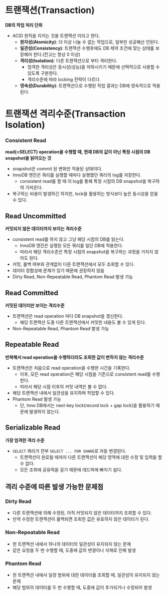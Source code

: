 # 트랜잭션(Transaction)

**DB의 작업 처리 단위**

* ACID 원칙을 지키는 것을 트랜잭션 이라고 한다.
  * **원자성(Atomicity)**: 더 이상 나눌 수 없는 작업으로, 일부만 성공해선 안된다.
  * **일관성(Consistency)**: 트랜잭션 수행후에도 DB 제약 조건에 맞는 상태를 보장해야 한다.(잔고는 항상 0 이상)
  * **격리성(Isolation)**: 다른 트랜잭션으로 부터 격리한다.
    * 엄격한 격리성은 동시성(성능)을 저하시키기 때문에 선택적으로 사용할 수 있도록 구분한다.
    * 격리수준에 따라 locking 전략이 다르다.
  * **영속성(Durability)**: 트랜잭션으로 수행된 작업 결과는 DB에 영속적으로 적용된다.

# 트랜잭션 격리수준(Transaction Isolation)

### Consistent Read

**read(=SELECT) operation을 수행할 때, 현재 DB의 값이 아닌 특정 시점의 DB snapshot을 읽어오는 것**

* snapshot은 commit 된 변화만 적용된 상태이다.
* InnoDB 엔진은 쿼리를 실행할 때마다 실행했던 쿼리의 log를 저장한다.
  * consistent read를 할 때 이 log를 통해 특정 시점의 DB snapshot을 복구하여 가져온다.
* 복구하는 비용이 발생하긴 하지만, lock을 활용하는 방식보다 높은 동시성을 얻을 수 있다.

## Read Uncommitted

**커밋되지 않은 데이터까지 보이는 격리수준**

* consistent read를 하지 않고 그냥 해당 시점의 DB를 읽는다.
  * InnoDB 엔진은 실행된 모든 쿼리를 일단 DB에 적용한다.
  * 따라서 해당 격리수준은 특정 시점의 snapshot을 복구하는 과정을 거치지 않아도 된다.
* 커밋, 롤백 여부와 관계없이 다른 트랜잭션에서 모두 조회할 수 있다.
* 데이터 정합성에 문제가 있기 때문에 권장하지 않음
* Dirty Read, Non-Repeatable Read, Phantom Read 발생 가능

## Read Committed

**커밋된 데이터만 보이는 격리수준**

* 트랜잭션은 read operation 마다 DB snapshot을 갱신한다.
  * 해당 트랜잭션 도중 다른 트랜잭션에서 커밋한 내용도 볼 수 있게 된다.
* Non-Repeatable Read, Phantom Read 발생 가능

## Repeatable Read

**반복해서 read operation을 수행하더라도 조회한 값이 변하지 않는 격리수준**

* 트랜잭션은 처음으로 read operation을 수행한 시간을 기록한다.
  * 이후, 모든 read operation은 해당 시점을 기준으로 consistent read를 수행한다.
  * 따라서 해당 시점 이후의 커밋 내역은 볼 수 없다.
* 해당 트랜잭션 내에서 일관성을 유지하며 작업할 수 있다.
* Phantom Read 발생 가능
  * 단, Inno DB에서는 next-key lock(record lock + gap lock)을 활용하기 때문에 발생하지 않는다. 

## Serializable Read

**가장 엄격한 격리 수준**

* `SELECT` 쿼리가 전부 `SELECT ... FOR SHARE`로 자동 변경된다.
  * 트랜잭션이 완료될 때까지 다른 트랜잭션이 해당 영역에 대한 수정 및 입력을 할 수 없다.
  * 모든 조회에 공유락을 걸기 때문에 데드락에 빠지기 쉽다.

## 격리 수준에 따른 발생 가능한 문제점

### Dirty Read

* 다른 트랜잭션에 의해 수정된, 아직 커밋되지 않은 데이터까지 조회할 수 있다.
* 만약 수정한 트랜잭션이 롤백되면 조회한 값은 유효하지 않은 데이터가 된다.

### Non-Repeatable Read

* 한 트랜잭션 내에서 하나의 데이터의 일관성이 유지되지 않는 문제
* 같은 요청을 두 번 수행할 때, 도중에 값의 변경이나 삭제로 인해 발생

### Phantom Read

* 한 트랜잭션 내에서 일정 범위에 대한 데이터를 조회할 때, 일관성이 유지되지 않는 문제
* 해당 범위의 데이터를 두 번 수행할 때, 도중에 값이 추가되거나 수정되어 발생